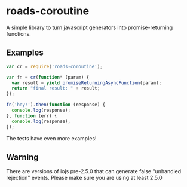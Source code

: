 # roads-coroutine
A simple library to turn javascript generators into promise-returning functions.

## Examples

```js
var cr = require('roads-coroutine');

var fn = cr(function* (param) {
  var result = yield promiseReturningAsyncFunction(param);
  return "final result: " + result;
});

fn('hey!').then(function (response) {
  console.log(response);
}, function (err) {
  console.log(response);
});
```

The tests have even more examples!

## Warning
There are versions of iojs pre-2.5.0 that can generate false "unhandled rejection" events. Please make sure you are using at least 2.5.0
